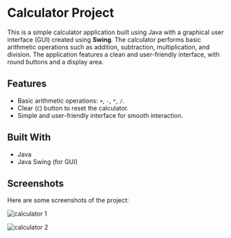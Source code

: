 # Calculator Project

This is a simple calculator application built using Java with a graphical user interface (GUI) created using **Swing**. The calculator performs basic arithmetic operations such as addition, subtraction, multiplication, and division. The application features a clean and user-friendly interface, with round buttons and a display area.

## Features

- Basic arithmetic operations: `+`, `-`, `*`, `/`.
- Clear (`C`) button to reset the calculator.
- Simple and user-friendly interface for smooth interaction.

## Built With

- Java
- Java Swing (for GUI)


## Screenshots

Here are some screenshots of the project:


![calculator 1](https://github.com/user-attachments/assets/c55b7d6e-1b77-4ee6-9626-8e9340c1eb28)

![calculator 2](https://github.com/user-attachments/assets/9c05e2f0-be00-4fbb-ae19-abf396e92230)
